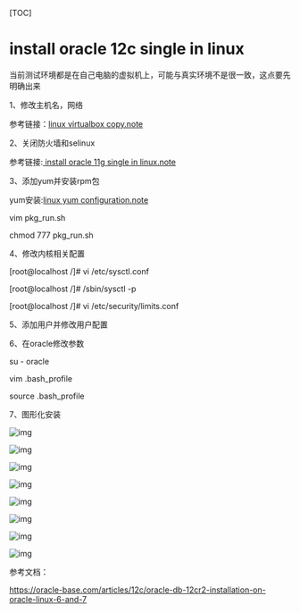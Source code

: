 [TOC]

# install oracle 12c single in linux 

当前测试环境都是在自己电脑的虚拟机上，可能与真实环境不是很一致，这点要先明确出来

1、修改主机名，网络

参考链接：[linux  virtualbox copy.note](note://B0EAA5B5DCCF4FF598CAD462978BAC01)

2、关闭防火墙和selinux

参考链接:[ install oracle 11g single in linux.note](note://ADBDD57535C94C7D88740ECD7CD93173)

3、添加yum并安装rpm包

yum安装:[linux yum configuration.note](note://1E3BD86AF6AE450A8369A011F03FB0EB)

vim pkg_run.sh

chmod 777 pkg_run.sh

4、修改内核相关配置

[root@localhost /]# vi /etc/sysctl.conf

[root@localhost /]# /sbin/sysctl -p

[root@localhost /]# vi /etc/security/limits.conf

5、添加用户并修改用户配置

6、在oracle修改参数

su - oracle

vim .bash_profile

source .bash_profile

7、图形化安装

![img](E:/grwlwd/ysys/gh_ysys@126.com/06a505462ba34c3ab60ba43988dbff5b/clipboard.png)

![img](E:/grwlwd/ysys/gh_ysys@126.com/48486dbafcd5428bb03185da8d815a68/clipboard.png)

![img](E:/grwlwd/ysys/gh_ysys@126.com/86d05b91243b4d0fba9c6a3690b048f3/clipboard.png)

![img](E:/grwlwd/ysys/gh_ysys@126.com/c0c7fd552b1d4f99b7e435c8c0d243bd/clipboard.png)

![img](E:/grwlwd/ysys/gh_ysys@126.com/4d0e633b6f614716be5e87a5d8f6eddc/clipboard.png)

![img](E:/grwlwd/ysys/gh_ysys@126.com/1ed0978168214e759ea9e75ac980d550/clipboard.png)

![img](E:/grwlwd/ysys/gh_ysys@126.com/158caefabb8e43a1ba5c01065e4c0d0e/clipboard.png)

![img](E:/grwlwd/ysys/gh_ysys@126.com/358c3f6adde947ff8faeac8f8f22587e/clipboard.png)

参考文档：

<https://oracle-base.com/articles/12c/oracle-db-12cr2-installation-on-oracle-linux-6-and-7>